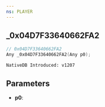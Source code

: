 ```yaml
---
ns: PLAYER
---
```

## _0x04D7F33640662FA2

```c
// 0x04D7F33640662FA2
Any _0x04D7F33640662FA2(Any p0);
```

```
NativeDB Introduced: v1207
```

## Parameters
* **p0**:
